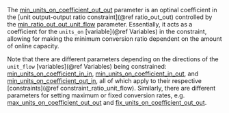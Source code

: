 The [min\_units\_on\_coefficient\_out\_out](@ref) parameter is an optinal coefficient in the
[unit output-output ratio constraint](@ref ratio_out_out) controlled by the [min\_ratio\_out\_out\_unit\_flow](@ref) parameter.
Essentially, it acts as a coefficient for the `units_on` [variable](@ref Variables) in the constraint,
allowing for making the minimum conversion ratio dependent on the amount of online capacity.

Note that there are different parameters depending on the directions of the `unit_flow` [variables](@ref Variables)
being constrained: [min\_units\_on\_coefficient\_in\_in](@ref), [min\_units\_on\_coefficient\_in\_out](@ref), and
[min\_units\_on\_coefficient\_out\_in](@ref), all of which apply to their respective [constraints](@ref constraint_ratio_unit_flow).
Similarly, there are different parameters for setting maximum or fixed conversion rates, e.g. 
[max\_units\_on\_coefficient\_out\_out](@ref) and [fix\_units\_on\_coefficient\_out\_out](@ref).